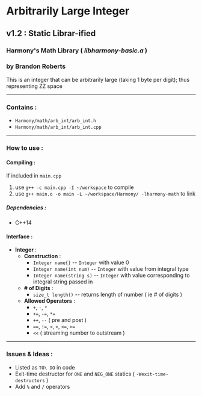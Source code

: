 # Arbitrarily Large Integer
## v1.2 : Static Librar-ified
### Harmony's Math Library ( *libharmony-basic.a* )
### by Brandon Roberts

This is an integer that can be arbitrarily large (taking 1 byte per digit); thus representing ZZ space

---

### Contains :
* `Harmony/math/arb_int/arb_int.h`
* `Harmony/math/arb_int/arb_int.cpp`

---

### How to use :

#### Compiling :
If included in `main.cpp`

1. use `g++ -c main.cpp -I ~/workspace` to compile
2. use `g++ main.o -o main -L ~/workspace/Harmony/ -lharmony-math` to link

##### Dependencies :
* C++14

#### Interface :
* **Integer** :
  * **Construction** :
    * `Integer name{}` -- `Integer` with value 0
    * `Integer name(int num)` -- `Integer` with value from integral type
    * `Integer name(string s)` -- `Integer` with value corresponding to integral string passed in
  * **# of Digits** :
    * `size_t length()` -- returns length of number ( ie # of digits )
  * **Allowed Operators** :
    * `+`, `-`, `*`
    * `+=`, `-=`, `*=`
    * `++`, `--` ( pre and post )
    * `==`, `!=`, `<`, `>`, `<=`, `>=`
    * `<<` ( streaming number to outstream )

---

### Issues & Ideas :
* Listed as `TO\ DO` in code
* Exit-time destructor for `ONE` and `NEG_ONE` statics ( `-Wexit-time-destructors` )
* Add `%` and `/` operators
